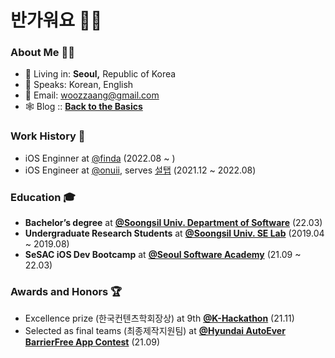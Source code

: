 # 반가워요 ✋🏻
### About Me 🥷🏻
- 🏡 Living in: **Seoul,** Republic of Korea
- 💬 Speaks: Korean, English
- 📩 Email: [woozzaang@gmail.com](woozzaang@gmail.com)
- 🕸 Blog :: [**Back to the Basics**](https://woozzang.tistory.com)

### Work History 💼
- iOS Enginner at [@finda](https://finda.co.kr) (2022.08 ~ )
- iOS Engineer at [@onuii](https://thevc.kr/onuii), serves [설탭](https://www.seoltab.com/index/) (2021.12 ~ 2022.08)

### Education 🎓
- **Bachelor’s degree** at [**@Soongsil Univ. Department of Software**](https://sw.ssu.ac.kr) (22.03)
- **Undergraduate Research Students** at [**@Soongsil Univ. SE Lab**](http://soft.ssu.ac.kr/publication/) (2019.04 ~ 2019.08)
- **SeSAC iOS Dev Bootcamp** at [**@Seoul Software Academy**](https://sesac.seoul.kr/common/menu/html/900006001001/detail.do) (21.09 ~ 22.03)

### Awards and Honors 🏆
- Excellence prize (한국컨텐츠학회장상) at 9th [**@K-Hackathon**](http://www.k-hackathon.com) (21.11)
- Selected as final teams (최종제작지원팀) at [**@Hyundai AutoEver BarrierFree App Contest**](https://www.autoeverapp.kr) (21.09)
